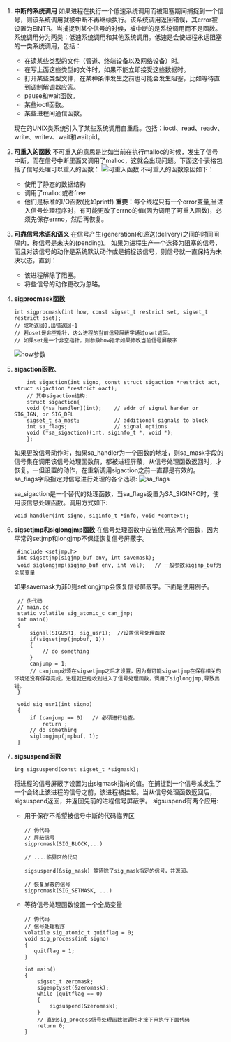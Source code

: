 
1.  **中断的系统调用**
    如果进程在执行一个低速系统调用而被阻塞期间捕捉到一个信号，则该系统调用就被中断不再继续执行。该系统调用返回错误，其error被设置为EINTR。当捕捉到某个信号的时候，被中断的是系统调用而不是函数。
    系统调用分为两类：低速系统调用和其他系统调用。低速是会使进程永远阻塞的一类系统调用，包括：
    *   在读某些类型的文件（管道、终端设备以及网络设备）时。
    *   在写上面这些类型的文件时，如果不能立即接受这些数据时。
    *   打开某些类型文件，在某种条件发生之前也可能会发生阻塞，比如等待直到调制解调器应答。
    *   pause和wait函数。
    *   某些ioctl函数。
    *   某些进程间通信函数。
    
    现在的UNIX类系统引入了某些系统调用自重启。包括：ioctl、read、readv、write、writev、wait和waitpid。
2.  **可重入的函数**
    不可重入的意思是比如当前在执行malloc的时候，发生了信号中断，而在信号中断里面又调用了malloc，这就会出现问题。下面这个表格包括了信号处理可以重入的函数：
![可重入函数](http://pic.yupoo.com/silent-hi/ENwpHX4X/GJTXg.png)
    不可重入的函数原因如下：
    *   使用了静态的数据结构
    *   调用了malloc或者free
    *   他们是标准的I/O函数(比如printf)
    **重要**：每个线程只有一个error变量,当进入信号处理程序时，有可能更改了errno的值(因为调用了可重入函数)，必须先保存errno，然后再恢复。
3.  **可靠信号术语和语义**
    在信号产生(generation)和递送(delivery)之间的时间间隔内，称信号是未决的(pending)。
    如果为进程生产一个选择为阻塞的信号，而且对该信号的动作是系统默认动作或是捕捉该信号，则信号就一直保持为未决状态，直到：
    *   该进程解除了阻塞。
    *   将些信号的动作更改为忽略。
4.  **sigprocmask函数**

        int sigprocmask(int how, const sigset_t restrict set, sigset_t restrict oset);
        // 成功返回0,出错返回-1
        // 若oset是非空指针，这么进程的当前信号屏蔽字通过oset返回。
        // 如果set是一个非空指针，则参数how指示如果修改当前信号屏蔽字
        
    ![how参数](http://pic.yupoo.com/silent-hi/ENwsp4Zb/5cJTk.png)
5.  **sigaction函数**、

            int sigaction(int signo, const struct sigaction *restrict act, struct sigaction *restrict oact);
            // 其中sigaction结构:
            struct sigaction{
            void (*sa_handler)(int);    // addr of signal hander or SIG_IGN, or SIG_DFL
            sigset_t sa_mast;           // additional signals to block
            int sa_flags;               // signal options
            void (*sa_sigaction)(int, siginfo_t *, void *);
            };
            
    
    如果更改信号动作时，如果sa_handler为一个函数的地址，则sa_mask字段的信号集在调用该信号处理函数前，都被进程屏蔽，从信号处理函数返回时，才恢复。一但设置的动作，在重新调用sigaction之前一直都是有效的。
    sa_flags字段指定对信号进行处理的各个选项:
    ![sa_flags](http://pic.yupoo.com/silent-hi/ENwIaWoQ/gp8As.png)
    
    sa_sigaction是一个替代的处理函数，当sa_flags设置为SA_SIGINFO时，使用该信息处理函数。调用方式如下:
    
        void handler(int signo, siginfo_t *info, void *context);
        
6. **sigsetjmp和siglongjmp函数**
    在信号处理函数中应该使用这两个函数，因为平常的setjmp和longjmp不保证恢复信号屏蔽字。
        
        #include <setjmp.h>
        int sigsetjmp(sigjmp_buf env, int savemask);
        void siglongjmp(sigjmp_buf env, int val);   // 一般参数sigjmp_buf为全局变量
    
    如果savemask为非0则setlongjmp会恢复信号屏蔽字。下面是使用例子。

        // 伪代码
        // main.cc
        static volatile sig_atomic_c can_jmp;
        int main()
        {
            signal(SIGUSR1, sig_usr1);  //设置信号处理函数
            if(sigsetjmp(jmpbuf, 1))
            {
                // do something
            }
            canjump = 1;
            // canjump必须在sigsetjmp之后才设置，因为有可能sigsetjmp在保存相关的环境还没有保存完成，进程就已经收到进入了信号处理函数，调用了siglongjmp,导致出错。
        }
        
        void sig_usr1(int signo)
        {
            if (canjump == 0)   // 必须进行检查。
                return ;
            // do something
            siglongjmp(jmpbuf, 1);
        }
        
7.  **sigsuspend函数**

        ing sigsuspend(const sigset_t *sigmask);
        
    将进程的信号屏蔽字设置为由sigmask指向的值。在捕捉到一个信号或发生了一个会终止该进程的信号之前，该进程被挂起。当从信号处理函数返回后，sigsuspend返回，并返回先前的进程信号屏蔽字。
    sigsuspend有两个应用:
    *   用于保存不希望被信号中断的代码临界区
            
            // 伪代码
            // 屏蔽信号
            sigpromask(SIG_BLOCK,...)
            
            // ....临界区的代码
            
            sigsuspend(&sig_mask) 等待除了sig_mask指定的信号，并返回。
            
            // 恢复屏蔽的信号
            sigpromask(SIG_SETMASK, ...)
    *   等待信号处理函数设置一个全局变量
    
            // 伪代码
            // 信号处理程序
            volatile sig_atomic_t quitflag = 0;
            void sig_process(int signo)
            {
               quitflag = 1; 
            }
            
            int main()
            {
                sigset_t zeromask;
                sigemptyset(&zeromask);
                while (quitflag == 0)
                {
                    sigsuspend(&zeromask);
                }
                // 直到sig_process信号处理函数被调用才接下来执行下面代码
                return 0;
            }
            
    
        

        
    

